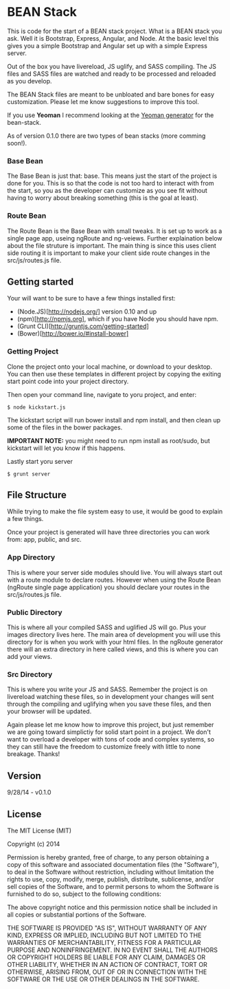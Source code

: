 # BEAN Stack

This is code for the start of a BEAN stack project. What is a BEAN stack you ask. Well it is Bootstrap, Express, Angular, and Node. At the basic level this gives you a simple Bootstrap and Angular set up with a simple Express server.

Out of the box you have livereload, JS uglify, and SASS compiling. The JS files and SASS files are watched and ready to be processed and reloaded as you develop.

The BEAN Stack files are meant to be unbloated and bare bones for easy customization. Please let me know suggestions to improve this tool. 

If you use **Yeoman** I recommend looking at the [Yeoman generator](https://github.com/mattludwigs/generator-bean-stack) for the bean-stack.

As of version 0.1.0 there are two types of bean stacks (more comming soon!).

### Base Bean
The Base Bean is just that: base. This means just the start of the project is done for you. This is so that the code is not too hard to interact with from the start, so you as the developer can customize as you see fit without having to worry about breaking something (this is the goal at least).

### Route Bean
The Route Bean is the Base Bean with small tweaks. It is set up to work as a single page app, useing ngRoute and ng-veiews. Further explaination below about the file struture is important. The main thing is since this uses client side routing it is important to make your client side route changes in the src/js/routes.js file.

## Getting started
Your will want to be sure to have a few things installed first:

* (Node.JS)[http://nodejs.org/] version 0.10 and up
* (npm)[http://npmjs.org], which if you have Node you should have npm.
* (Grunt CLI)[http://gruntjs.com/getting-started]
* (Bower)[http://bower.io/#install-bower]

### Getting Project
Clone the project onto your local machine, or download to your desktop. You can then use these templates in different project by copying the exiting start point code into your project directory. 

Then open your command line, navigate to yoru project, and enter:

```
$ node kickstart.js
```
The kickstart script will run bower install and npm install, and then clean up some of the files in the bower packages. 

**IMPORTANT NOTE:** you might need to run npm install as root/sudo, but kickstart will let you know if this happens.

Lastly start yoru server
```
$ grunt server
```
## File Structure

While trying to make the file system easy to use, it would be good to explain a few things.

Once your project is generated will have three directories you can work from: app, public, and src.

### App Directory

This is where your server side modules should live. You will always start out with a route module to declare routes. However when using the Route Bean (ngRoute single page application) you should declare your routes in the src/js/routes.js file.

### Public Directory

This is where all your compiled SASS and uglified JS will go. Plus your images directory lives here. The main area of development you will use this directory for is when you work with your html files. In the ngRoute generator there will an extra directory in here called views, and this is where you can add your views.

### Src Directory

This is where you write your JS and SASS. Remember the project is on livereload watching these files, so in development your changes will sent through the compiling and uglifying when you save these files, and then your browser will be updated.

Again please let me know how to improve this project, but just remember we are going toward simplictiy for solid start point in a project. We don't want to overload a developer with tons of code and complex systems, so they can still have the freedom to customize freely with little to none breakage. Thanks!

## Version
9/28/14 - v0.1.0

## License

The MIT License (MIT)

Copyright (c) 2014

Permission is hereby granted, free of charge, to any person obtaining a copy
of this software and associated documentation files (the "Software"), to deal
in the Software without restriction, including without limitation the rights
to use, copy, modify, merge, publish, distribute, sublicense, and/or sell
copies of the Software, and to permit persons to whom the Software is
furnished to do so, subject to the following conditions:

The above copyright notice and this permission notice shall be included in
all copies or substantial portions of the Software.

THE SOFTWARE IS PROVIDED "AS IS", WITHOUT WARRANTY OF ANY KIND, EXPRESS OR
IMPLIED, INCLUDING BUT NOT LIMITED TO THE WARRANTIES OF MERCHANTABILITY,
FITNESS FOR A PARTICULAR PURPOSE AND NONINFRINGEMENT. IN NO EVENT SHALL THE
AUTHORS OR COPYRIGHT HOLDERS BE LIABLE FOR ANY CLAIM, DAMAGES OR OTHER
LIABILITY, WHETHER IN AN ACTION OF CONTRACT, TORT OR OTHERWISE, ARISING FROM,
OUT OF OR IN CONNECTION WITH THE SOFTWARE OR THE USE OR OTHER DEALINGS IN
THE SOFTWARE.

